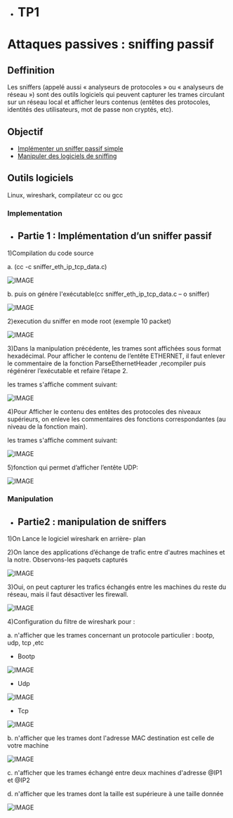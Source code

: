 - # TP1

# Attaques passives : sniffing passif

## Deffinition

Les sniffers (appelé aussi « analyseurs de protocoles » ou « analyseurs de réseau ») sont des outils logiciels qui peuvent capturer les trames circulant sur un réseau local et afficher leurs contenus (entêtes des protocoles, identités des utilisateurs, mot de passe non cryptés, etc).

## Objectif

- [Implémenter un sniffer passif simple](#implementation)
- [Manipuler des logiciels de sniffing](#manipulation)

## Outils logiciels

Linux, wireshark, compilateur cc ou gcc

### Implementation

- ## Partie 1 : Implémentation d’un sniffer passif

1)Compilation du code source 

a. (cc -c sniffer_eth_ip_tcp_data.c)
    
![IMAGE](codesource.jpeg)

b. puis on génére l'exécutable(cc sniffer_eth_ip_tcp_data.c – o sniffer)

![IMAGE](exec.jpeg)

2)execution du sniffer en mode root (exemple 10 packet)

![IMAGE](testsnif.jpeg)

3)Dans la manipulation précédente, les trames sont affichées sous format hexadécimal. Pour
afficher le contenu de l’entête ETHERNET, il faut enlever le commentaire de la fonction
ParseEthernetHeader ,recompiler puis régénérer l’exécutable et refaire l’étape 2.

les trames s'affiche comment suivant:

![IMAGE](comment3.jpeg)

4)Pour Afficher le contenu des entêtes des protocoles des niveaux supérieurs, on enleve les
commentaires des fonctions correspondantes (au niveau de la fonction main).

les trames s'affiche comment suivant:

![IMAGE](comment44.jpeg)

5)fonction qui permet d’afficher l’entête UDP:

 ![IMAGE](fonctionudp.jpeg)

### Manipulation

- ## Partie2 : manipulation de sniffers

1)On Lance le logiciel wireshark en arrière- plan

2)On lance des applications d’échange de trafic entre d'autres machines et la notre. Observons-les
paquets capturés

![IMAGE](echangeip.jpeg)

3)Oui, on peut capturer les trafics échangés entre les machines du reste du réseau, mais il faut désactiver les firewall.

![IMAGE](echangeipp.jpeg)

4)Configuration du filtre de wireshark pour :

 a. n'afficher que les trames concernant un protocole particulier : bootp, udp, tcp ,etc
  
  - Bootp
    
![IMAGE](bootp.jpeg)
  
   - Udp
    
![IMAGE](udp.jpeg)

   - Tcp

![IMAGE](tcp.jpeg)

 b. n'afficher que les trames dont l'adresse MAC destination est celle de votre machine
 
 ![IMAGE](dst1.jpeg)
 
 c. n'afficher que les trames échangé entre deux machines d'adresse @IP1 et @IP2
 
 
 d. n'afficher que les trames dont la taille est supérieure à une taille donnée

![IMAGE](frameln.jpeg)
 

